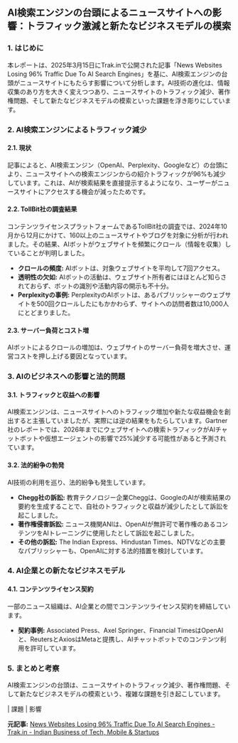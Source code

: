 ## AI検索エンジンの台頭によるニュースサイトへの影響：トラフィック激減と新たなビジネスモデルの模索

### 1. はじめに

本レポートは、2025年3月15日にTrak.inで公開された記事「News Websites Losing 96% Traffic Due To AI Search Engines」を基に、AI検索エンジンの台頭がニュースサイトにもたらす影響について分析します。AI技術の進化は、情報収集のあり方を大きく変えつつあり、ニュースサイトのトラフィック減少、著作権問題、そして新たなビジネスモデルの模索といった課題を浮き彫りにしています。

### 2. AI検索エンジンによるトラフィック減少

#### 2.1. 現状

記事によると、AI検索エンジン（OpenAI、Perplexity、Googleなど）の台頭により、ニュースサイトへの検索エンジンからの紹介トラフィックが96%も減少しています。これは、AIが検索結果を直接提示するようになり、ユーザーがニュースサイトにアクセスする機会が減ったためです。

#### 2.2. TollBit社の調査結果

コンテンツライセンスプラットフォームであるTollBit社の調査では、2024年10月から12月にかけて、160以上のニュースサイトやブログを対象に分析が行われました。その結果、AIボットがウェブサイトを頻繁にクロール（情報を収集）していることが判明しました。

* **クロールの頻度:** AIボットは、対象ウェブサイトを平均して7回アクセス。
* **透明性の欠如:** AIボットの活動は、ウェブサイト所有者にはほとんど知らされておらず、ボットの識別や活動内容の開示も不十分。
* **Perplexityの事例:** PerplexityのAIボットは、あるパブリッシャーのウェブサイトを500回クロールしたにもかかわらず、サイトへの訪問者数は10,000人にとどまりました。

#### 2.3. サーバー負荷とコスト増

AIボットによるクロールの増加は、ウェブサイトのサーバー負荷を増大させ、運営コストを押し上げる要因となっています。

### 3. AIのビジネスへの影響と法的問題

#### 3.1. トラフィックと収益への影響

AI検索エンジンは、ニュースサイトへのトラフィック増加や新たな収益機会を創出すると主張していましたが、実際には逆の結果をもたらしています。Gartner社のレポートでは、2026年までにウェブサイトへの検索トラフィックがAIチャットボットや仮想エージェントの影響で25%減少する可能性があると予測されています。

#### 3.2. 法的紛争の勃発

AI技術の利用を巡り、法的紛争も発生しています。

* **Chegg社の訴訟:** 教育テクノロジー企業Cheggは、GoogleのAIが検索結果の要約を生成することで、自社のトラフィックと収益が減少したとして訴訟を起こしました。
* **著作権侵害訴訟:** ニュース機関ANIは、OpenAIが無許可で著作権のあるコンテンツをAIトレーニングに使用したとして訴訟を起こしました。
* **その他の訴訟:** The Indian Express、Hindustan Times、NDTVなどの主要なパブリッシャーも、OpenAIに対する法的措置を検討しています。

### 4. AI企業との新たなビジネスモデル

#### 4.1. コンテンツライセンス契約

一部のニュース組織は、AI企業との間でコンテンツライセンス契約を締結しています。

* **契約事例:** Associated Press、Axel Springer、Financial TimesはOpenAIと、ReutersとAxiosはMetaと提携し、AIチャットボットでのコンテンツ利用を許可しています。

### 5. まとめと考察

AI検索エンジンの台頭は、ニュースサイトのトラフィック減少、著作権問題、そして新たなビジネスモデルの模索という、複雑な課題を引き起こしています。

| 課題 | 影響 

**元記事:** [News Websites Losing 96% Traffic Due To AI Search Engines - Trak.in - Indian Business of Tech, Mobile & Startups](https://trak.in/stories/news-websites-losing-96-traffic-due-to-ai-search-engines/)